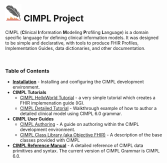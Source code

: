 #  ![](img_cimpl/cimpl-logo.png) CIMPL Project

CIMPL (**C**linical **I**nformation **M**odeling **P**rofiling **L**anguage) is a domain specific language for defining clinical information models. It was designed to be simple and declarative, with tools to produce FHIR Profiles, Implementation Guides, data dictionaries, and other documentation.

<br />

### Table of Contents

* [**Installation**](cimplInstall.md) - Installing and configuring the CIMPL development environment.
* **CIMPL Tutorials**
    - [CIMPL HelloWorld Tutorial](cimpl6Tutorial_helloWorld.md) - a very simple tutorial which creates a FHIR implemenation guide (IG).
    - [CIMPL Detailed Tutorial](cimpl6Tutorial_detail.md) - Walkthrough example of how to author a detailed clinical model using CIMPL 6.0 grammar.
* **CIMPL User Guides**
    - [CIMPL Authoring](cimpl6UserGuide.md) - A guide on authoring within the CIMPL development environment.
    - [CIMPL Class Library (aka Objective FHIR)](cimpl6ObjectiveFHIR) - A description of the base classes provided with CIMPL
* [**CIMPL Reference Manual**](cimpl6LanguageReference.md) - A detailed reference of CIMPL data primitives and syntax.  The current version of CIMPL Grammar is CIMPL 6.0.
